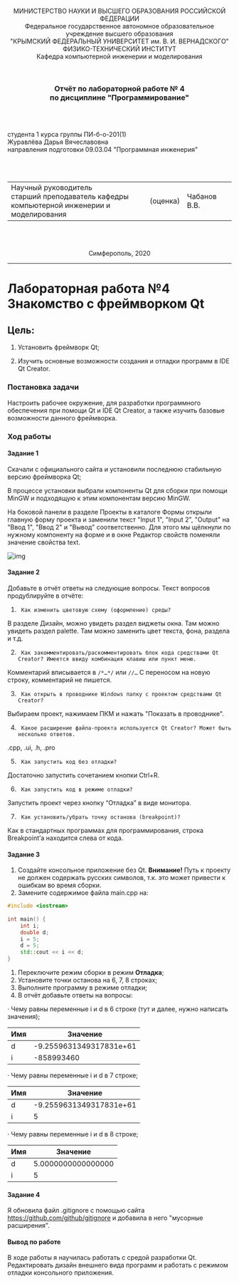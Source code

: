 <p align="center">МИНИСТЕРСТВО НАУКИ  И ВЫСШЕГО ОБРАЗОВАНИЯ РОССИЙСКОЙ ФЕДЕРАЦИИ<br>
Федеральное государственное автономное образовательное учреждение высшего образования<br>
"КРЫМСКИЙ ФЕДЕРАЛЬНЫЙ УНИВЕРСИТЕТ им. В. И. ВЕРНАДСКОГО"<br>
ФИЗИКО-ТЕХНИЧЕСКИЙ ИНСТИТУТ<br>
Кафедра компьютерной инженерии и моделирования</p>
<br>

<h3 align="center">Отчёт по лабораторной работе № 4<br> по дисциплине "Программирование"</h3>
<br><br>

<p>студента 1 курса группы ПИ-б-о-201(1)<br>
Журавлёва Дарья Вячеславовна<br>
направления подготовки 09.03.04 "Программная инженерия"</p>

<br><br>

<table>
<tr><td>Научный руководитель<br> старший преподаватель кафедры<br> компьютерной инженерии и моделирования</td>
<td>(оценка)</td>
<td>Чабанов В.В.</td>
</tr>
</table>
<br><br>

<p align="center">Симферополь, 2020</p>
<hr>



# Лабораторная работа №4 Знакомство с фреймворком Qt

## **Цель:**

1. Установить фреймворк Qt;

2. Изучить основные возможности создания и отладки программ в IDE Qt Creator.

### **Постановка задачи**

Настроить рабочее окружение, для разработки программного обеспечения при помощи Qt и IDE Qt Creator, а также изучить базовые возможности данного фреймворка.

### **Ход работы**

#### **Задание 1**

Скачали с официального сайта и установили последнюю стабильную версию фреймворка Qt;

В процессе установки выбрали компоненты Qt для сборки при помощи MinGW и подходящую к этим компонентам версию MinGW.

На боковой панели в разделе Проекты в каталоге Формы открыли главную форму проекта и заменили текст "Input 1", "Input 2", "Output" на "Ввод 1", "Ввод 2" и "Вывод" соответственно. Для этого мы щёлкнули по нужному компоненту на форме и в окне Редактор свойств поменяли значение свойства text.

![img](Z:\Visio\programming\Lab\04\clip_image002.jpg)

 

#### Задание 2

Добавьте в отчёт ответы на следующие вопросы. Текст вопросов продублируйте в отчёте:

1.      Как изменить цветовую схему (оформление) среды?

В разделе Дизайн, можно увидеть раздел виджеты окна. Там можно увидеть раздел palette. Там можно заменить цвет текста, фона, раздела и т.д.

 

2.      Как закомментировать/раскомментировать блок кода средствами Qt Creator? Имеется ввиду комбинация клавиш или пункт меню.

Комментарий вписывается в `/*…*/` или `//…` С переносом на новую строку, комментарий не пишется.

 

3.      Как открыть в проводнике Windows папку с проектом средствами Qt Creator?

 Выбираем проект, нажимаем ПКМ и нажать "Показать в проводнике".

 

4.      Какое расширение файла-проекта используется Qt Creator? Может быть несколько ответов.

.cpp, .ui, .h, .pro
 
 

5.      Как запустить код без отладки?

Достаточно запустить сочетанием кнопки Ctrl+R.

 

6.      Как запустить код в режиме отладки?

Запустить проект через кнопку “Отладка” в виде монитора.

 

7.      Как установить/убрать точку останова (breakpoint)?

Как в стандартных программах для программирования, строка Breakpoint’а находится слева от кода.

 

#### Задание 3

1. Создайте консольное приложение без Qt.
   **Внимание!** Путь к проекту не должен содержать русских символов, т.к. это может привести к ошибкам во время сборки.
2. Замените содержимое файла main.cpp на:

```c++
#include <iostream>
 
int main() {
    int i;
    double d;
    i = 5;
    d = 5;
    std::cout << i << d;
}
```

1. Переключите режим сборки в режим **Отладка**;
2. Установите точки останова на 6, 7, 8 строках;
3. Выполните программу в режиме отладки;
4. В отчёт добавьте ответы на вопросы:

·        Чему равны переменные i и d в 6 строке (тут и далее, нужно написать значения);

| **Имя** | **Значение**            |
| ------- | ----------------------- |
| d       | -9.2559631349317831e+61 |
| i       | -858993460              |

·        Чему равны переменные i и d в 7 строке;

| **Имя** | **Значение**            |
| ------- | ----------------------- |
| d       | -9.2559631349317831e+61 |
| i       | 5                       |

·        Чему равны переменные i и d в 8 строке;

| **Имя** | **Значение**       |
| ------- | ------------------ |
| d       | 5.0000000000000000 |
| i       | 5                  |

#### Задание 4

Я обновила файл .gitignore с помощью сайта https://github.com/github/gitignore и добавила в него "мусорные расширения".

#### **Вывод по работе**

В ходе работы я научилась работать с средой разработки Qt. Редактировать дизайн внешнего вида программ и работать с режимом отладки консольного приложения.